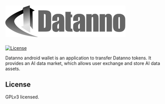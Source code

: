 # ![Datanno Logo](https://raw.githubusercontent.com/Datanno/DataExchange-pc/master/pic/logo.png)
[![License](https://img.shields.io/badge/licence-GPL--3-blue.svg)](https://opensource.org/licenses/GPL-3.0)

Datanno android wallet is an application to transfer Datanno tokens. It provides an AI data market, which allows user exchange and store AI data assets.
## License
GPLv3 licensed.
